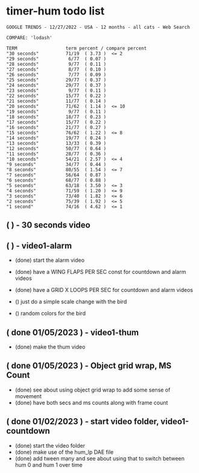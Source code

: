 # timer-hum todo list

```
GOOGLE TRENDS - 12/27/2022 - USA - 12 months - all cats - Web Search
 
COMPARE: 'lodash'
 
TERM                  term percent / compare percent
"30 seconds"          71/19  ( 3.73 )  <= 2  
"29 seconds"           6/77  ( 0.07 )
"28 seconds"           9/77  ( 0.11 )
"27 seconds"           8/77  ( 0.10 )
"26 seconds"           7/77  ( 0.09 )
"25 seconds"          29/77  ( 0.37 )
"24 seconds"          29/77  ( 0.37 )
"23 seconds"           9/77  ( 0.11 )
"22 seconds"          15/77  ( 0.22 )
"21 seconds"          11/77  ( 0.14 )
"20 seconds"          71/62  ( 1.14 )  <= 10 
"19 seconds"           9/77  ( 0.11 )
"18 seconds"          18/77  ( 0.23 )
"17 seconds"          15/77  ( 0.22 )
"16 seconds"          21/77  ( 0.27 )
"15 seconds"          76/62  ( 1.22 )  <= 8  
"14 seconds"          19/77  ( 0.24 )
"13 seconds"          13/33  ( 0.39 )
"12 seconds"          50/77  ( 0.64 )
"11 seconds"          28/77  ( 0.36 )
"10 seconds"          54/21  ( 2.57 )  <= 4  
"9 seconds"           34/77  ( 0.44 )
"8 seconds"           80/55  ( 1.54 )  <= 7  
"7 seconds"           56/64  ( 0.87 )
"6 seconds"           68/77  ( 0.88 )
"5 seconds"           63/18  ( 3.50 )  <= 3  
"4 seconds"           71/59  ( 1.20 )  <= 9  
"3 seconds"           73/40  ( 1.82 )  <= 6  
"2 seconds"           75/39  ( 1.92 )  <= 5  
"1 second"            74/16  ( 4.62 )  <= 1  
```

## ( ) - 30 seconds video

## ( ) - video1-alarm
* (done) start the alarm video
* (done) have a WING FLAPS PER SEC const for countdown and alarm videos
* (done) have a GRID X LOOPS PER SEC for countdown and alarm videos


* () just do a simple scale change with the bird
* () random colors for the bird

## ( done 01/05/2023 ) - video1-thum
* (done) make the thum video

## ( done 01/05/2023 ) - Object grid wrap, MS Count
* (done) see about using object grid wrap to add some sense of movement
* (done) have both secs and ms counts along with frame count

## ( done 01/02/2023 ) - start video folder, video1-countdown
* (done) start the video folder
* (done) make use of the hum_lp DAE file
* (done) add tween many and see about using that to switch between hum 0 and hum 1 over time


